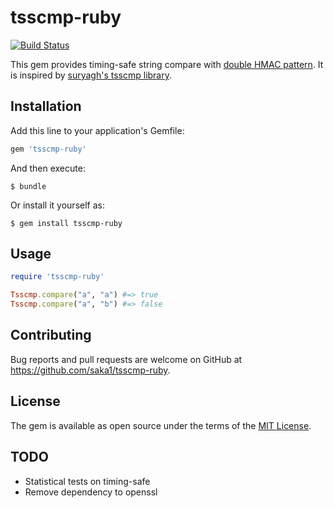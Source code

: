 # tsscmp-ruby
[![Build Status](https://travis-ci.org/saka1/tsscmp-ruby.svg?branch=master)](https://travis-ci.org/saka1/tsscmp-ruby)

This gem provides timing-safe string compare with [double HMAC pattern](https://www.nccgroup.trust/us/about-us/newsroom-and-events/blog/2011/february/double-hmac-verification/).
It is inspired by [suryagh's tsscmp library](https://github.com/suryagh/tsscmp).

## Installation

Add this line to your application's Gemfile:

```ruby
gem 'tsscmp-ruby'
```

And then execute:

    $ bundle

Or install it yourself as:

    $ gem install tsscmp-ruby

## Usage

```ruby
require 'tsscmp-ruby'

Tsscmp.compare("a", "a") #=> true
Tsscmp.compare("a", "b") #=> false
```

## Contributing

Bug reports and pull requests are welcome on GitHub at https://github.com/saka1/tsscmp-ruby.

## License

The gem is available as open source under the terms of the [MIT License](https://opensource.org/licenses/MIT).

## TODO

- Statistical tests on timing-safe
- Remove dependency to openssl

